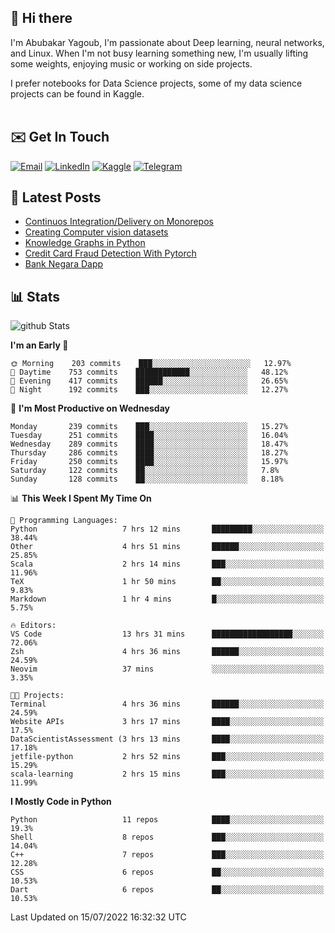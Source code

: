 ## 👋 Hi there

I'm Abubakar Yagoub, I'm passionate about Deep learning, neural networks, and
Linux. When I'm not busy learning something new, I'm usually lifting some
weights, enjoying music or working on side projects.

I prefer notebooks for Data Science projects, some of my data science projects
can be found in Kaggle. <br> <br>

## ✉️ Get In Touch

[![Email](https://img.shields.io/badge/Email-f1f1f1?style=for-the-badge&logo=gmail&logoColor=0f111a)](mailto:hi@blacksuan19.dev)
[![LinkedIn](https://img.shields.io/badge/LinkedIn-0077B5?style=for-the-badge&logo=linkedin&logoColor=white)](https://www.linkedin.com/in/blacksuan19/)
[![Kaggle](https://img.shields.io/badge/Kaggle-5acfff?style=for-the-badge&logo=kaggle&logoColor=white)](http://kaggle.com/abubakaryagob/)
[![Telegram](https://img.shields.io/badge/Telegram-2CA5E0?style=for-the-badge&logo=telegram&logoColor=white)](https://t.me/blacksuan19)

## 📩 Latest Posts

<!-- BLOG-POST-LIST:START -->
- [Continuos Integration/Delivery on Monorepos](http://blacksuan19.dev/blog/github-actions-monorepos/)
- [Creating Computer vision datasets](http://blacksuan19.dev/blog/creating-datasets/)
- [Knowledge Graphs in Python](http://blacksuan19.dev/projects/Knowledge_Graphs/)
- [Credit Card Fraud Detection With Pytorch](http://blacksuan19.dev/projects/credit-card-fraud-detection-with-pytorch/)
- [Bank Negara Dapp](http://blacksuan19.dev/projects/bank-negara/)
<!-- BLOG-POST-LIST:END -->

## 📊 Stats

![github Stats](https://github-readme-stats.vercel.app/api?username=blacksuan19&theme=github_dark&show_icons=true&count_private=true&custom_title=Github%20Stats&hide_border=true)

<!--START_SECTION:waka-->
**I'm an Early 🐤** 

```text
🌞 Morning    203 commits    ███░░░░░░░░░░░░░░░░░░░░░░   12.97% 
🌆 Daytime    753 commits    ████████████░░░░░░░░░░░░░   48.12% 
🌃 Evening    417 commits    ██████░░░░░░░░░░░░░░░░░░░   26.65% 
🌙 Night      192 commits    ███░░░░░░░░░░░░░░░░░░░░░░   12.27%

```
📅 **I'm Most Productive on Wednesday** 

```text
Monday       239 commits    ███░░░░░░░░░░░░░░░░░░░░░░   15.27% 
Tuesday      251 commits    ████░░░░░░░░░░░░░░░░░░░░░   16.04% 
Wednesday    289 commits    ████░░░░░░░░░░░░░░░░░░░░░   18.47% 
Thursday     286 commits    ████░░░░░░░░░░░░░░░░░░░░░   18.27% 
Friday       250 commits    ████░░░░░░░░░░░░░░░░░░░░░   15.97% 
Saturday     122 commits    ██░░░░░░░░░░░░░░░░░░░░░░░   7.8% 
Sunday       128 commits    ██░░░░░░░░░░░░░░░░░░░░░░░   8.18%

```


📊 **This Week I Spent My Time On** 

```text
💬 Programming Languages: 
Python                   7 hrs 12 mins       █████████░░░░░░░░░░░░░░░░   38.44% 
Other                    4 hrs 51 mins       ██████░░░░░░░░░░░░░░░░░░░   25.85% 
Scala                    2 hrs 14 mins       ███░░░░░░░░░░░░░░░░░░░░░░   11.96% 
TeX                      1 hr 50 mins        ██░░░░░░░░░░░░░░░░░░░░░░░   9.83% 
Markdown                 1 hr 4 mins         █░░░░░░░░░░░░░░░░░░░░░░░░   5.75%

🔥 Editors: 
VS Code                  13 hrs 31 mins      ██████████████████░░░░░░░   72.06% 
Zsh                      4 hrs 36 mins       ██████░░░░░░░░░░░░░░░░░░░   24.59% 
Neovim                   37 mins             ░░░░░░░░░░░░░░░░░░░░░░░░░   3.35%

🐱‍💻 Projects: 
Terminal                 4 hrs 36 mins       ██████░░░░░░░░░░░░░░░░░░░   24.59% 
Website APIs             3 hrs 17 mins       ████░░░░░░░░░░░░░░░░░░░░░   17.5% 
DataScientistAssessment (3 hrs 13 mins       ████░░░░░░░░░░░░░░░░░░░░░   17.18% 
jetfile-python           2 hrs 52 mins       ███░░░░░░░░░░░░░░░░░░░░░░   15.29% 
scala-learning           2 hrs 15 mins       ███░░░░░░░░░░░░░░░░░░░░░░   11.99%

```

**I Mostly Code in Python** 

```text
Python                   11 repos            ████░░░░░░░░░░░░░░░░░░░░░   19.3% 
Shell                    8 repos             ███░░░░░░░░░░░░░░░░░░░░░░   14.04% 
C++                      7 repos             ███░░░░░░░░░░░░░░░░░░░░░░   12.28% 
CSS                      6 repos             ██░░░░░░░░░░░░░░░░░░░░░░░   10.53% 
Dart                     6 repos             ██░░░░░░░░░░░░░░░░░░░░░░░   10.53%

```



 Last Updated on 15/07/2022 16:32:32 UTC
<!--END_SECTION:waka-->
